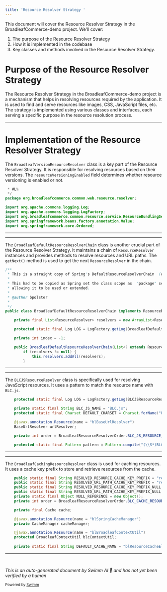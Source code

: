 ```yaml
---
title: 'Resource Resolver Strategy '
---
```

This document will cover the Resource Resolver Strategy in the BroadleafCommerce-demo project. We'll cover:

1. The purpose of the Resource Resolver Strategy
2. How it is implemented in the codebase
3. Key classes and methods involved in the Resource Resolver Strategy.

# Purpose of the Resource Resolver Strategy

The Resource Resolver Strategy in the BroadleafCommerce-demo project is a mechanism that helps in resolving resources required by the application. It is used to find and serve resources like images, CSS, JavaScript files, etc. The strategy is implemented using various classes and interfaces, each serving a specific purpose in the resource resolution process.

<SwmSnippet path="/common/src/main/java/org/broadleafcommerce/common/web/resource/resolver/BroadleafVersionResourceResolver.java" line="16">

---

# Implementation of the Resource Resolver Strategy

The `BroadleafVersionResourceResolver` class is a key part of the Resource Resolver Strategy. It is responsible for resolving resources based on their versions. The `resourceVersioningEnabled` field determines whether resource versioning is enabled or not.

```java
 * #L%
 */
package org.broadleafcommerce.common.web.resource.resolver;

import org.apache.commons.logging.Log;
import org.apache.commons.logging.LogFactory;
import org.broadleafcommerce.common.resource.service.ResourceBundlingService;
import org.springframework.beans.factory.annotation.Value;
import org.springframework.core.Ordered;
```

---

</SwmSnippet>

<SwmSnippet path="/common/src/main/java/org/broadleafcommerce/common/web/resource/BroadleafDefaultResourceResolverChain.java" line="32">

---

The `BroadleafDefaultResourceResolverChain` class is another crucial part of the Resource Resolver Strategy. It maintains a chain of `ResourceResolver` instances and provides methods to resolve resources and URL paths. The `getNext()` method is used to get the next `ResourceResolver` in the chain.

```java
/**
 * This is a straight copy of Spring's DefaultResourceResolverChain  (as of 4.1.6).
 * 
 * This had to be copied as Spring set the class scope as  "package" scope thus not 
 * allowing it to be used or extended.
 *  
 * @author bpolster
 *
 */
public class BroadleafDefaultResourceResolverChain implements ResourceResolverChain {

    private final List<ResourceResolver> resolvers = new ArrayList<ResourceResolver>();

    protected static final Log LOG = LogFactory.getLog(BroadleafDefaultResourceResolverChain.class);

    private int index = -1;

    public BroadleafDefaultResourceResolverChain(List<? extends ResourceResolver> resolvers) {
        if (resolvers != null) {
            this.resolvers.addAll(resolvers);
        }
```

---

</SwmSnippet>

<SwmSnippet path="/common/src/main/java/org/broadleafcommerce/common/web/resource/resolver/BLCJSResourceResolver.java" line="59">

---

The `BLCJSResourceResolver` class is specifically used for resolving JavaScript resources. It uses a pattern to match the resource name with `BLC.js`.

```java
    protected static final Log LOG = LogFactory.getLog(BLCJSResourceResolver.class);

    private static final String BLC_JS_NAME = "BLC.js";
    protected static final Charset DEFAULT_CHARSET = Charset.forName("UTF-8");

    @javax.annotation.Resource(name = "blBaseUrlResolver")
    BaseUrlResolver urlResolver;

    private int order = BroadleafResourceResolverOrder.BLC_JS_RESOURCE_RESOLVER;

    protected static final Pattern pattern = Pattern.compile("(\\S*)BLC((\\S{0})|([-]{1,2}[0-9]+)|([-]{1,2}[0-9]+(-[0-9]+)+)).js");
```

---

</SwmSnippet>

<SwmSnippet path="/common/src/main/java/org/broadleafcommerce/common/web/resource/resolver/BroadleafCachingResourceResolver.java" line="56">

---

The `BroadleafCachingResourceResolver` class is used for caching resources. It uses a cache key prefix to store and retrieve resources from the cache.

```java
    public static final String RESOLVED_RESOURCE_CACHE_KEY_PREFIX = "resolvedResource:";
    public static final String RESOLVED_URL_PATH_CACHE_KEY_PREFIX = "resolvedUrlPath:";
    public static final String RESOLVED_RESOURCE_CACHE_KEY_PREFIX_NULL = "resolvedResourceNull:";
    public static final String RESOLVED_URL_PATH_CACHE_KEY_PREFIX_NULL = "resolvedUrlPathNull:";
    private static final Object NULL_REFERENCE = new Object();
    private int order = BroadleafResourceResolverOrder.BLC_CACHE_RESOURCE_RESOLVER;

    private final Cache cache;

    @javax.annotation.Resource(name = "blSpringCacheManager")
    private CacheManager cacheManager;

    @javax.annotation.Resource(name = "blBroadleafContextUtil")
    protected BroadleafContextUtil blcContextUtil;
    
    private static final String DEFAULT_CACHE_NAME = "blResourceCacheElements";
```

---

</SwmSnippet>

&nbsp;

*This is an auto-generated document by Swimm AI 🌊 and has not yet been verified by a human*

<SwmMeta version="3.0.0" repo-id="Z2l0aHViJTNBJTNBQnJvYWRsZWFmQ29tbWVyY2UtZGVtbyUzQSUzQWdpbGFkbmF2b3Q=" repo-name="BroadleafCommerce-demo" doc-type="follow-up"><sup>Powered by [Swimm](/)</sup></SwmMeta>
